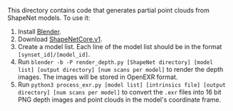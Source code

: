 This directory contains code that generates partial point clouds from ShapeNet models. To use it:
1. Install [Blender](https://blender.org/download/).
2. Download [ShapeNetCore.v1](https://shapenet.org).
3. Create a model list. Each line of the model list should be in the format `[synset_id]/[model_id]`.
4. Run `blender -b -P render_depth.py [ShapeNet directory] [model list] [output directory] [num scans per model]` to render the depth images. The images will be stored in OpenEXR format.
5. Run `python3 process_exr.py [model list] [intrinsics file] [output directory] [num scans per model]` to convert the `.exr` files into 16 bit PNG depth images and point clouds in the model's coordinate frame.